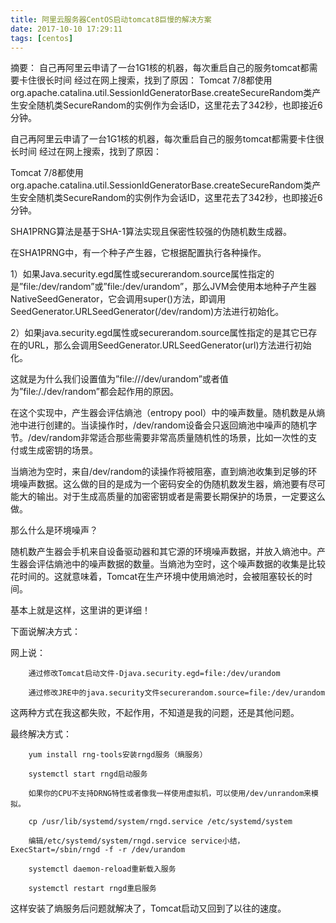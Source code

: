 ```yaml
---
title: 阿里云服务器CentOS启动tomcat8巨慢的解决方案
date: 2017-10-10 17:29:11
tags: [centos]
---
```


摘要： 自己再阿里云申请了一台1G1核的机器，每次重启自己的服务tomcat都需要卡住很长时间 经过在网上搜索，找到了原因： Tomcat 7/8都使用org.apache.catalina.util.SessionIdGeneratorBase.createSecureRandom类产生安全随机类SecureRandom的实例作为会话ID，这里花去了342秒，也即接近6分钟。

自己再阿里云申请了一台1G1核的机器，每次重启自己的服务tomcat都需要卡住很长时间
经过在网上搜索，找到了原因：

Tomcat 7/8都使用org.apache.catalina.util.SessionIdGeneratorBase.createSecureRandom类产生安全随机类SecureRandom的实例作为会话ID，这里花去了342秒，也即接近6分钟。

SHA1PRNG算法是基于SHA-1算法实现且保密性较强的伪随机数生成器。

在SHA1PRNG中，有一个种子产生器，它根据配置执行各种操作。

1）如果Java.security.egd属性或securerandom.source属性指定的是”file:/dev/random”或”file:/dev/urandom”，那么JVM会使用本地种子产生器NativeSeedGenerator，它会调用super()方法，即调用SeedGenerator.URLSeedGenerator(/dev/random)方法进行初始化。

2）如果java.security.egd属性或securerandom.source属性指定的是其它已存在的URL，那么会调用SeedGenerator.URLSeedGenerator(url)方法进行初始化。

这就是为什么我们设置值为”file:///dev/urandom”或者值为”file:/./dev/random”都会起作用的原因。

在这个实现中，产生器会评估熵池（entropy pool）中的噪声数量。随机数是从熵池中进行创建的。当读操作时，/dev/random设备会只返回熵池中噪声的随机字节。/dev/random非常适合那些需要非常高质量随机性的场景，比如一次性的支付或生成密钥的场景。

当熵池为空时，来自/dev/random的读操作将被阻塞，直到熵池收集到足够的环境噪声数据。这么做的目的是成为一个密码安全的伪随机数发生器，熵池要有尽可能大的输出。对于生成高质量的加密密钥或者是需要长期保护的场景，一定要这么做。

那么什么是环境噪声？

随机数产生器会手机来自设备驱动器和其它源的环境噪声数据，并放入熵池中。产生器会评估熵池中的噪声数据的数量。当熵池为空时，这个噪声数据的收集是比较花时间的。这就意味着，Tomcat在生产环境中使用熵池时，会被阻塞较长的时间。

基本上就是这样，这里讲的更详细！

下面说解决方式：

网上说：

		通过修改Tomcat启动文件-Djava.security.egd=file:/dev/urandom
		
		通过修改JRE中的java.security文件securerandom.source=file:/dev/urandom

这两种方式在我这都失败，不起作用，不知道是我的问题，还是其他问题。

最终解决方式：

		yum install rng-tools安装rngd服务（熵服务）
		
		systemctl start rngd启动服务
		
		如果你的CPU不支持DRNG特性或者像我一样使用虚拟机，可以使用/dev/unrandom来模拟。
		
		cp /usr/lib/systemd/system/rngd.service /etc/systemd/system
		
		编辑/etc/systemd/system/rngd.service service小结，ExecStart=/sbin/rngd -f -r /dev/urandom
		
		systemctl daemon-reload重新载入服务

		systemctl restart rngd重启服务

这样安装了熵服务后问题就解决了，Tomcat启动又回到了以往的速度。
